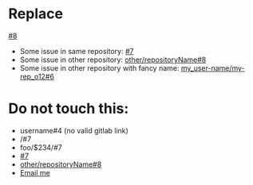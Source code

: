 # Replace

[#8](https://gitlab.com/username/repository/-/issues/8)

* Some issue in same repository: [#7](https://gitlab.com/username/repository/-/issues/7)
* Some issue in other repository: [other/repositoryName#8](https://gitlab.com/other/repositoryName/-/issues/8)
* Some issue in other repository with fancy name: [my_user-name/my-rep_o12#6](https://gitlab.com/my_user-name/my-rep_o12/-/issues/6)

# Do not touch this:
 * username#4 (no valid gitlab link)
 * /#7
 * foo/$234/#7
 * [#7](http://shouldnottouchthis/)
 * [other/repositoryName#8](http://shouldnottouchthis/)
 * [Email me](MAILTO:example@example.com)
